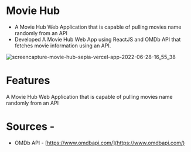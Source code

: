 # Movie Hub

 * A Movie Hub Web Application that is capable of pulling movies name randomly from an API
 * Developed A Movie Hub Web App using ReactJS and OMDb API that fetches movie information using an API.

![screencapture-movie-hub-sepia-vercel-app-2022-06-28-16_55_38](https://user-images.githubusercontent.com/75694208/176167491-32ff6c84-2ea4-4ccc-9336-5229770de386.png)

# Features

A Movie Hub Web Application that is capable of pulling movies name randomly from an API

# Sources -
* OMDb API - [https://www.omdbapi.com/](https://www.omdbapi.com/)
